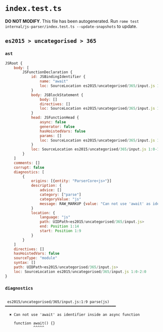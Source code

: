 # `index.test.ts`

**DO NOT MODIFY**. This file has been autogenerated. Run `rome test internal/js-parser/index.test.ts --update-snapshots` to update.

## `es2015 > uncategorised > 365`

### `ast`

```javascript
JSRoot {
	body: [
		JSFunctionDeclaration {
			id: JSBindingIdentifier {
				name: "await"
				loc: SourceLocation es2015/uncategorised/365/input.js 1:9-1:14 (await)
			}
			body: JSBlockStatement {
				body: []
				directives: []
				loc: SourceLocation es2015/uncategorised/365/input.js 1:17-1:19
			}
			head: JSFunctionHead {
				async: false
				generator: false
				hasHoistedVars: false
				params: []
				loc: SourceLocation es2015/uncategorised/365/input.js 1:14-1:16
			}
			loc: SourceLocation es2015/uncategorised/365/input.js 1:0-1:19
		}
	]
	comments: []
	corrupt: false
	diagnostics: [
		{
			origins: [{entity: "ParserCore<js>"}]
			description: {
				advice: []
				category: ["parse"]
				categoryValue: "js"
				message: RAW_MARKUP {value: "Can not use 'await' as identifier inside an async function"}
			}
			location: {
				language: "js"
				path: UIDPath<es2015/uncategorised/365/input.js>
				end: Position 1:14
				start: Position 1:9
			}
		}
	]
	directives: []
	hasHoistedVars: false
	sourceType: "module"
	syntax: []
	path: UIDPath<es2015/uncategorised/365/input.js>
	loc: SourceLocation es2015/uncategorised/365/input.js 1:0-2:0
}
```

### `diagnostics`

```

 es2015/uncategorised/365/input.js:1:9 parse(js) ━━━━━━━━━━━━━━━━━━━━━━━━━━━━━━━━━━━━━━━━━━━━━━━━━━━

  ✖ Can not use 'await' as identifier inside an async function

    function await() {}
             ^^^^^


```
